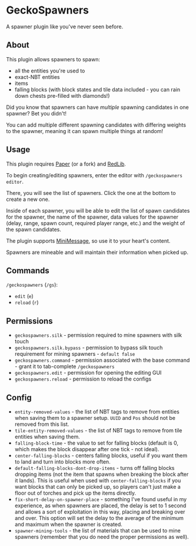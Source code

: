 # GeckoSpawners

A spawner plugin like you've never seen before.
## About

This plugin allows spawners to spawn:
* all the entities you're used to
* exact-NBT entities
* items
* falling blocks (with block states and tile data included - you can rain down chests pre-filled with diamonds!)

Did you know that spawners can have *multiple* spawning candidates in one spawner? Bet you didn't!

You can add multiple different spawning candidates with differing weights to the spawner, meaning it can spawn multiple things at random!

## Usage

This plugin requires [Paper](https://papermc.io/) (or a fork) and [RedLib](https://github.com/Redempt/RedLib/releases).

To begin creating/editing spawners, enter the editor with `/geckospawners editor`.

There, you will see the list of spawners. Click the one at the bottom to create a new one.

Inside of each spawner, you will be able to edit the list of spawn candidates for the spawner, the name of the spawner, data values for the spawner (delay, range, spawn count, required player range, etc.) and the weight of the spawn candidates.

The plugin supports [MiniMessage](https://docs.adventure.kyori.net/minimessage#format), so use it to your heart's content.

Spawners are mineable and will maintain their information when picked up.

## Commands

`/geckospawners` (`/gs`):
* `edit` (`e`)
* `reload` (`r`)

## Permissions

* `geckospawners.silk` - permission required to mine spawners with silk touch
* `geckospawners.silk.bypass` - permission to bypass silk touch requirement for mining spawners - `default false`
* `geckospawners.command` - permission associated with the base command - grant it to tab-complete `/geckospawners`
* `geckospawners.edit` - permission for opening the editing GUI
* `geckospawners.reload` - permission to reload the configs

## Config

* `entity-removed-values` - the list of NBT tags to remove from entities when saving them to a spawner setup. `UUID` and `Pos` should not be removed from this list.
* `tile-entity-removed-values` - the list of NBT tags to remove from tile entities when saving them.
* `falling-block-time` - the value to set for falling blocks (default is 0, which makes the block disappear after one tick - not ideal).
* `center-falling-blocks` - centers falling blocks, useful if you want them to land and turn into blocks more often.
* `default-falling-blocks-dont-drop-items` - turns off falling blocks dropping items (not the item that spawns when breaking the block after it lands). This is useful when used with `center-falling-blocks` if you want blocks that can only be picked up, so players can't just make a floor out of torches and pick up the items directly.
* `fix-short-delay-on-spawner-place` - something I've found useful in my experience, as when spawners are placed, the delay is set to 1 second and allows a sort of exploitation in this way, placing and breaking over and over. This option will set the delay to the average of the minimum and maximum when the spawner is created.
* `spawner-mining-tools` - the list of materials that can be used to mine spawners (remember that you do need the proper permissions as well).
